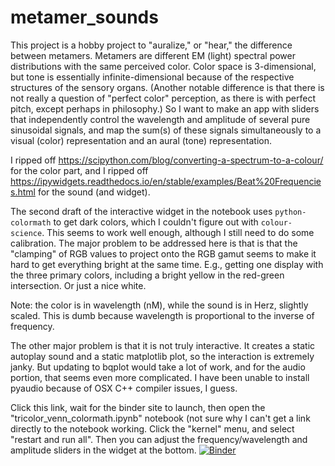 # metamer_sounds
This project is a hobby project to "auralize," or "hear," the difference between metamers. 
Metamers are different EM (light) spectral power distributions with the same perceived color.
Color space is 3-dimensional, but tone is essentially infinite-dimensional because of the respective structures of the sensory organs.
(Another notable difference is that there is not really a question of "perfect color" perception, as there is with perfect pitch, except perhaps in philosophy.)
So I want to make an app with sliders that independently control the wavelength and amplitude of several pure sinusoidal signals,
and map the sum(s) of these signals simultaneously to a visual (color) representation and an aural (tone) representation.

I ripped off https://scipython.com/blog/converting-a-spectrum-to-a-colour/ for the color part, and I ripped off https://ipywidgets.readthedocs.io/en/stable/examples/Beat%20Frequencies.html for the sound (and widget).

The second draft of the interactive widget in the notebook uses `python-colormath` to get dark colors, which
I couldn't figure out with `colour-science`. This seems to work well enough, although
I still need to do some calibration. The major problem to be addressed here is that is that the 
"clamping" of RGB values to project onto the RGB gamut seems to make it hard to get 
everything bright at the same time. E.g., getting one display with the three primary colors, including
a bright yellow in the red-green intersection. Or just a nice white.


Note: the color is in wavelength (nM), while the sound is in Herz, slightly scaled. 
This is dumb because wavelength is proportional to the inverse of frequency. 

The other major problem is that it is not truly interactive. It creates a static autoplay sound and a static matplotlib plot, 
so the interaction is extremely janky. But updating to bqplot would take a lot of work, and for the audio portion, that
seems even more complicated. I have been unable to install pyaudio because of OSX C++ compiler issues, I guess.

Click this link, wait for the binder site to launch, then open the "tricolor_venn_colormath.ipynb" notebook (not sure why I can't get a link directly to the notebook working. Click the "kernel" menu, and select "restart and run all". Then you can adjust the frequency/wavelength and amplitude sliders in the widget at the bottom.
[![Binder](https://mybinder.org/badge_logo.svg)](https://mybinder.org/v2/gh/ClayCampaigne/metamer_sounds/HEAD)
